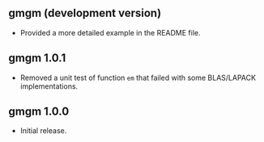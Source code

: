 ## gmgm (development version)

* Provided a more detailed example in the README file.

## gmgm 1.0.1

* Removed a unit test of function `em` that failed with some BLAS/LAPACK
implementations.

## gmgm 1.0.0

* Initial release.
